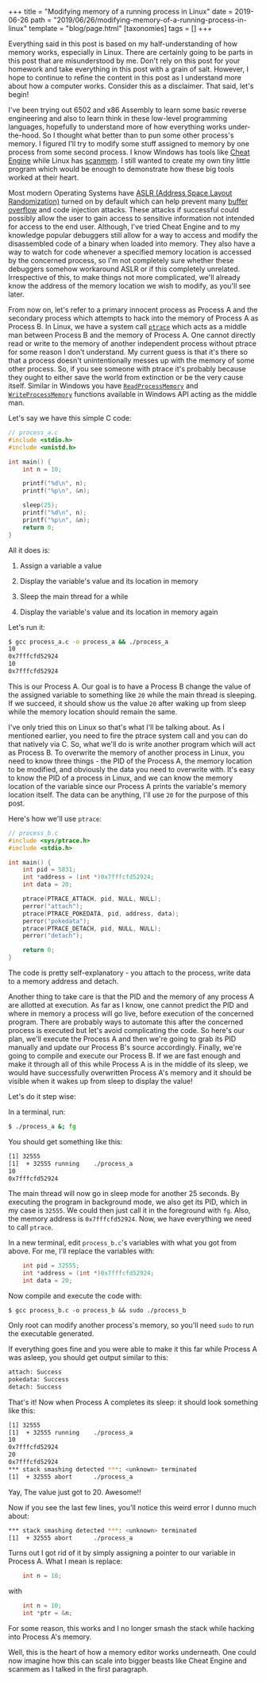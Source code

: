 +++
title = "Modifying memory of a running process in Linux"
date = 2019-06-26
path = "2019/06/26/modifying-memory-of-a-running-process-in-linux"
template = "blog/page.html"
[taxonomies]
tags = []
+++

Everything said in this post is based on my half-understanding of how memory works,
especially in Linux. There are certainly going to be parts in this post that are misunderstood
by me. Don't rely on this post for your homework and take everything in this post with a
grain of salt. However, I hope to continue to refine the content in this post as I understand
more about how a computer works. Consider this as a disclaimer. That said, let's begin!

I've been trying out 6502 and x86 Assembly to learn some basic reverse engineering and also
to learn think in these low-level programming languages, hopefully to understand more of how
everything works under-the-hood. So I thought what better than to pun some other process's
memory. I figured I'll try to modify some stuff assigned to memory by one process from some second
process. I know Windows has tools like [Cheat Engine](https://github.com/cheat-engine/cheat-engine)
while Linux has [scanmem](https://github.com/scanmem/scanmem).
I still wanted to create my own tiny little program which would be enough to demonstrate how
these big tools worked at their heart.

Most modern Operating Systems have [ASLR (Address Space Layout Randomization)](https://en.wikipedia.org/wiki/Address_space_layout_randomization)
turned on
by default which can help prevent many [buffer overflow](https://en.wikipedia.org/wiki/Buffer_overflow)
and code injection attacks. These
attacks if successful could possibly allow the user to gain access to sensitive information
not intended for access to the end user. Although, I've tried Cheat Engine and to my knowledge
popular debuggers still allow for a way to access and modify the disassembled code of a binary
when loaded into memory. They also have a way to watch for code whenever a specified memory
location is accessed by the concerned process, so I'm not completely sure whether these
debuggers somehow workaround ASLR or if this completely unrelated. Irrespective of this, to
make things not more complicated, we'll already know the address of the memory location we wish
to modify, as you'll see later.

From now on, let's refer to a primary innocent process as Process A and the secondary process
which attempts to hack into the memory of Process A as Process B. In Linux, we have a system call
[`ptrace`](http://man7.org/linux/man-pages/man2/ptrace.2.html) which acts as a middle man between
Process B and the memory of Process A. One cannot
directly read or write to the memory of another independent process without ptrace for some
reason I don't understand. My current guess is that it's there so that a process doesn't
unintentionally messes up with the memory of some other process. So, if you see someone with ptrace
it's probably because they ought to either save the world from extinction or be the very cause
itself. Similar in Windows you have [`ReadProcessMemory`](https://docs.microsoft.com/en-us/windows/desktop/api/memoryapi/nf-memoryapi-readprocessmemory)
and [`WriteProcessMemory`](https://docs.microsoft.com/en-us/windows/desktop/api/memoryapi/nf-memoryapi-writeprocessmemory)
functions available in Windows API acting as the middle man.

Let's say we have this simple C code:
```c
// process_a.c
#include <stdio.h>
#include <unistd.h>

int main() {
    int n = 10;

    printf("%d\n", n);
    printf("%p\n", &n);

    sleep(25);
    printf("%d\n", n);
    printf("%p\n", &n);
    return 0;
}
```

All it does is:

1. Assign a variable a value

2. Display the variable's value and its location in memory

3. Sleep the main thread for a while

4. Display the variable's value and its location in memory again


Let's run it:
```bash
$ gcc process_a.c -o process_a && ./process_a
10
0x7fffcfd52924
10
0x7fffcfd52924
```

This is our Process A. Our goal is to have a Process B change the value of the assigned variable to
something like `20` while the main thread is sleeping. If we succeed, it should show us the value `20`
after waking up from sleep while the memory location should remain the same.

I've only tried this on Linux so that's what I'll be talking about. As I mentioned earlier,
you need to fire the ptrace system call and you can do that natively via C. So, what we'll
do is write another program which will act as Process B. To overwrite the memory of another process
in Linux, you need to know three things - the PID of the Process A, the memory location to be
modified, and obviously the data you need to overwrite with. It's easy to know the PID of a process
in Linux, and we can know the memory location of the variable since our Process A prints the variable's
memory location itself. The data can be anything, I'll use `20` for the purpose of this post.

Here's how we'll use `ptrace`:
```c
// process_b.c
#include <sys/ptrace.h>
#include <stdio.h>

int main() {
    int pid = 5831;
    int *address = (int *)0x7fffcfd52924;
    int data = 20;

    ptrace(PTRACE_ATTACH, pid, NULL, NULL);
    perror("attach");
    ptrace(PTRACE_POKEDATA, pid, address, data);
    perror("pokedata");
    ptrace(PTRACE_DETACH, pid, NULL, NULL);
    perror("detach");

    return 0;
}
```

The code is pretty self-explanatory - you attach to the process, write data to a memory address and
detach.

Another thing to take care is that the PID and the memory of any process A are allotted at execution.
As far as I know, one cannot predict the PID and where in memory a process will go live, before execution
of the concerned program. There are probably ways to automate this after the concerned process is
executed but let's avoid complicating the code. So here's our plan, we'll execute the Process A and
then we're going to grab its PID manually and update our Process B's source accordingly. Finally,
we're going to compile and execute our Process B. If we are fast enough and make it through all
of this while Process A is in the middle of its sleep, we would have successfully overwritten Process
A's memory and it should be visible when it wakes up from sleep to display the value!


Let's do it step wise:

In a terminal, run:
```bash
$ ./process_a &; fg
```

You should get something like this:
```bash
[1] 32555
[1]  + 32555 running    ./process_a
10
0x7fffcfd52924
```

The main thread will now go in sleep mode for another 25 seconds. By executing the program in
background mode, we also get its PID, which in my case is `32555`. We could then just call it
in the foreground with `fg`. Also, the memory address is `0x7fffcfd52924`. Now, we have
everything we need to call `ptrace`.

In a new terminal, edit `process_b.c`'s variables with what you got from above. For me, I'll replace
the variables with:
```c
    int pid = 32555;
    int *address = (int *)0x7fffcfd52924;
    int data = 20;
```

Now compile and execute the code with:
```
$ gcc process_b.c -o process_b && sudo ./process_b
```
Only root can modify another process's memory, so you'll need `sudo` to run the executable
generated.

If everything goes fine and you were able to make it this far while Process A was asleep, you
should get output similar to this:
```bash
attach: Success
pokedata: Success
detach: Success
```

That's it! Now when Process A completes its sleep: it should look something like this:
```bash
[1] 32555
[1]  + 32555 running    ./process_a
10
0x7fffcfd52924
20
0x7fffcfd52924
*** stack smashing detected ***: <unknown> terminated
[1]  + 32555 abort      ./process_a
```

Yay, The value just got to 20. Awesome!!


Now if you see the last few lines, you'll notice this weird error I dunno much about:
```bash
*** stack smashing detected ***: <unknown> terminated
[1]  + 32555 abort      ./process_a
```

Turns out I got rid of it by simply assigning a pointer to our variable in Process A.
What I mean is replace:
```c
    int n = 10;
```
with
```c
    int n = 10;
    int *ptr = &n;
```

For some reason, this works and I no longer smash the stack while hacking into Process A's
memory.

Well, this is the heart of how a memory editor works underneath. One could now imagine
how this can scale into bigger beasts like Cheat Engine and scanmem as I talked in the
first paragraph.
